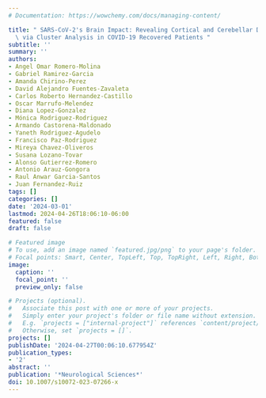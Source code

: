 ```yaml
---
# Documentation: https://wowchemy.com/docs/managing-content/

title: " SARS-CoV-2's Brain Impact: Revealing Cortical and Cerebellar Differences\
  \ via Cluster Analysis in COVID-19 Recovered Patients "
subtitle: ''
summary: ''
authors:
- Angel Omar Romero-Molina
- Gabriel Ramirez-Garcia
- Amanda Chirino-Perez
- David Alejandro Fuentes-Zavaleta
- Carlos Roberto Hernandez-Castillo
- Oscar Marrufo-Melendez
- Diana Lopez-Gonzalez
- Mónica Rodriguez-Rodriguez
- Armando Castorena-Maldonado
- Yaneth Rodriguez-Agudelo
- Francisco Paz-Rodriguez
- Mireya Chavez-Oliveros
- Susana Lozano-Tovar
- Alonso Gutierrez-Romero
- Antonio Arauz-Gongora
- Raul Anwar Garcia-Santos
- Juan Fernandez-Ruiz
tags: []
categories: []
date: '2024-03-01'
lastmod: 2024-04-26T18:06:10-06:00
featured: false
draft: false

# Featured image
# To use, add an image named `featured.jpg/png` to your page's folder.
# Focal points: Smart, Center, TopLeft, Top, TopRight, Left, Right, BottomLeft, Bottom, BottomRight.
image:
  caption: ''
  focal_point: ''
  preview_only: false

# Projects (optional).
#   Associate this post with one or more of your projects.
#   Simply enter your project's folder or file name without extension.
#   E.g. `projects = ["internal-project"]` references `content/project/deep-learning/index.md`.
#   Otherwise, set `projects = []`.
projects: []
publishDate: '2024-04-27T00:06:10.677954Z'
publication_types:
- '2'
abstract: ''
publication: '*Neurological Sciences*'
doi: 10.1007/s10072-023-07266-x
---
```

